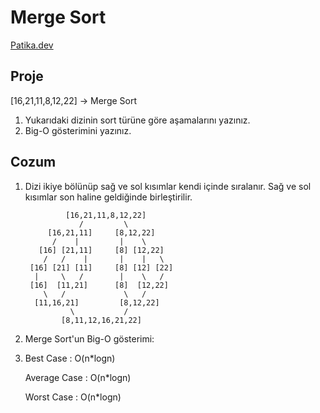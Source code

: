 # Merge Sort

[Patika.dev](https://app.patika.dev)

## Proje

[16,21,11,8,12,22] -> Merge Sort

1. Yukarıdaki dizinin sort türüne göre aşamalarını yazınız.
2. Big-O gösterimini yazınız.

## Cozum

1. Dizi ikiye bölünüp sağ ve sol kısımlar kendi içinde sıralanır. Sağ ve sol kısımlar son haline geldiğinde birleştirilir.

                [16,21,11,8,12,22]
                   /         \
            [16,21,11]     [8,12,22]
             /    |         |    \
          [16] [21,11]     [8] [12,22]
           /   /    |       |    |   \
        [16] [21] [11]     [8] [12] [22]
         |     \   /        |    \   /
        [16]  [11,21]      [8]  [12,22]
           \   /             \   /
         [11,16,21]         [8,12,22]
                 \           /
               [8,11,12,16,21,22]
               
 2. Merge Sort'un Big-O gösterimi: 
 3. 
    Best Case : O(n*logn)
 
    Average Case : O(n*logn)
              
    Worst Case : O(n*logn)            

